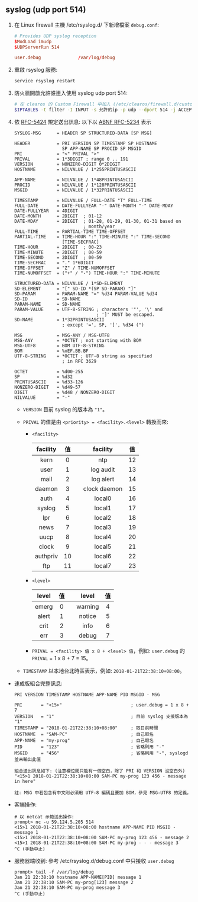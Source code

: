 ## syslog (udp port 514)

1. 在 Linux firewall 主機 /etc/rsyslog.d/ 下新增檔案 `debug.conf`:
    ```conf
    # Provides UDP syslog reception
    $ModLoad imudp
    $UDPServerRun 514

    user.debug				/var/log/debug
    ```

1. 重啟 rsyslog 服務:
    ```sh
    service rsyslog restart
    ```

1. 防火牆開啟允許誰連入使用 syslog udp port 514:
    ```sh
    # 在 clearos 的 Custom Firewall 中加入 (/etc/clearos/firewall.d/custom):
    $IPTABLES -t filter -I INPUT -s 允許的ip -p udp --dport 514 -j ACCEPT
    ```

1. 依 [RFC-5424](https://tools.ietf.org/html/rfc5424) 規定送出訊息: 以下以 [ABNF RFC-5234](https://tools.ietf.org/html/rfc5234) 表示
    ```bnf
    SYSLOG-MSG      = HEADER SP STRUCTURED-DATA [SP MSG]

    HEADER          = PRI VERSION SP TIMESTAMP SP HOSTNAME
                      SP APP-NAME SP PROCID SP MSGID
    PRI             = "<" PRIVAL ">"
    PRIVAL          = 1*3DIGIT ; range 0 .. 191
    VERSION         = NONZERO-DIGIT 0*2DIGIT
    HOSTNAME        = NILVALUE / 1*255PRINTUSASCII

    APP-NAME        = NILVALUE / 1*48PRINTUSASCII
    PROCID          = NILVALUE / 1*128PRINTUSASCII
    MSGID           = NILVALUE / 1*32PRINTUSASCII

    TIMESTAMP       = NILVALUE / FULL-DATE "T" FULL-TIME
    FULL-DATE       = DATE-FULLYEAR "-" DATE-MONTH "-" DATE-MDAY
    DATE-FULLYEAR   = 4DIGIT
    DATE-MONTH      = 2DIGIT  ; 01-12
    DATE-MDAY       = 2DIGIT  ; 01-28, 01-29, 01-30, 01-31 based on
                              ; month/year
    FULL-TIME       = PARTIAL-TIME TIME-OFFSET
    PARTIAL-TIME    = TIME-HOUR ":" TIME-MINUTE ":" TIME-SECOND
                      [TIME-SECFRAC]
    TIME-HOUR       = 2DIGIT  ; 00-23
    TIME-MINUTE     = 2DIGIT  ; 00-59
    TIME-SECOND     = 2DIGIT  ; 00-59
    TIME-SECFRAC    = "." 1*6DIGIT
    TIME-OFFSET     = "Z" / TIME-NUMOFFSET
    TIME-NUMOFFSET  = ("+" / "-") TIME-HOUR ":" TIME-MINUTE

    STRUCTURED-DATA = NILVALUE / 1*SD-ELEMENT
    SD-ELEMENT      = "[" SD-ID *(SP SD-PARAM) "]"
    SD-PARAM        = PARAM-NAME "=" %d34 PARAM-VALUE %d34
    SD-ID           = SD-NAME
    PARAM-NAME      = SD-NAME
    PARAM-VALUE     = UTF-8-STRING ; characters '"', '\' and
                                   ; ']' MUST be escaped.
    SD-NAME         = 1*32PRINTUSASCII
                      ; except '=', SP, ']', %d34 (")

    MSG             = MSG-ANY / MSG-UTF8
    MSG-ANY         = *OCTET ; not starting with BOM
    MSG-UTF8        = BOM UTF-8-STRING
    BOM             = %xEF.BB.BF
    UTF-8-STRING    = *OCTET ; UTF-8 string as specified
                      ; in RFC 3629

    OCTET           = %d00-255
    SP              = %d32
    PRINTUSASCII    = %d33-126
    NONZERO-DIGIT   = %d49-57
    DIGIT           = %d48 / NONZERO-DIGIT
    NILVALUE        = "-"
    ```

    * `VERSION` 目前 syslog 的版本為 `"1"`。

    * `PRIVAL` 的值是由 `<priority> = <facility>.<level>` 轉換而來:

        * `<facility>`

            | facility | 值 || facility | 值 |
            |:---:|:---:|-|:---:|:---:|
            | kern | 0 || ntp | 12 |
            | user | 1 || log audit | 13 |
            | mail | 2 || log alert | 14 |
            | daemon | 3 || clock daemon | 15 |
            | auth | 4 || local0 | 16 |
            | syslog | 5 || local1 | 17 |
            | lpr | 6 || local2 | 18 |
            | news | 7 || local3 | 19 |
            | uucp | 8 || local4 | 20 |
            | clock | 9 || local5 | 21 |
            | authpriv| 10 || local6 | 22 |
            | ftp | 11 || local7 | 23 |

        * `<level>`

            | level | 值 || level | 值 |
            |:---:|:---:|-|:---:|:---:|
            | emerg | 0 || warning | 4 |
            | alert | 1 || notice | 5 |
            | crit | 2 || info | 6 |
            | err | 3 || debug | 7 |

        * `PRIVAL = <facility> 值 x 8 + <level> 值`，例如: `user.debug` 的 `PRIVAL` = 1 x 8 + 7 = 15。

    * `TIMESTAMP` 以本地台北時區表示，例如: `2018-01-21T22:38:10+08:00`。

* 速成版組合完整訊息:
    ```
    PRI VERSION TIMESTAMP HOSTNAME APP-NAME PID MSGID - MSG

    PRI       = "<15>"                          ; user.debug = 1 x 8 + 7
    VERSION   = "1"                             ; 目前 syslog 支援版本為 "1"
    TIMESTAMP = "2018-01-21T22:38:10+08:00"     ; 取目前時間
    HOSTNAME  = "SAM-PC"                        ; 自己取名
    APP-NAME  = "my-prog"                       ; 自己取名
    PID       = "123"                           ; 省略則用 "-"
    MSGID     = "456"                           ; 省略則用 "-", syslogd 並未輸出此值

    組合送出訊息如下: (注意欄位間只能有一個空白，除了 PRI 和 VERSION 沒空白外)
    "<15>1 2018-01-21T22:38:10+08:00 SAM-PC my-prog 123 456 - message in here"

    註: MSG 中若包含有中文則必須用 UTF-8 編碼且要加 BOM，參見 MSG-UTF8 的定義。
    ```

* 客端操作:
    ```
    # 以 netcat 示範送出操作:
    prompt> nc -u 59.124.5.205 514
    <15>1 2018-01-21T22:38:10+08:00 hostname APP-NAME PID MSGID - message 1
    <15>1 2018-01-21T22:38:10+08:00 SAM-PC my-prog 123 456 - message 2
    <15>1 2018-01-21T22:38:10+08:00 SAM-PC my-prog - - - message 3
    ^C (手動中止)
    ```

* 服務器端收到: 參考 /etc/rsyslog.d/debug.conf 中只接收 `user.debug`
    ```
    prompt> tail -f /var/log/debug
    Jan 21 22:38:10 hostname APP-NAME[PID] message 1
    Jan 21 22:38:10 SAM-PC my-prog[123] message 2
    Jan 21 22:38:10 SAM-PC my-prog message 3
    ^C (手動中止)
    ```
